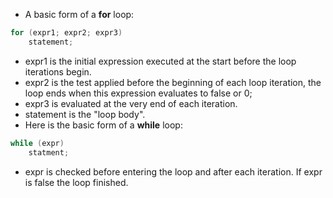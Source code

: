 
- A basic form of a **for** loop:
```c++
for (expr1; expr2; expr3)
	statement;
```
- expr1 is the initial expression executed at the start before the loop iterations begin.
- expr2 is the test applied before the beginning of each loop iteration, the loop ends when this expression evaluates to false or 0;
- expr3 is evaluated at the very end of each iteration.
- statement is the "loop body".
- Here is the basic form of a **while** loop:
```c++
while (expr)
	statment;
```
- expr is checked before entering the loop and after each iteration. If expr is false the loop finished.
